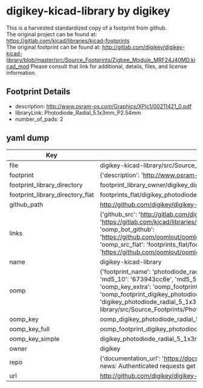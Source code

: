 # digikey-kicad-library by digikey  
This is a harvested standardized copy of a footprint from github.  
The original project can be found at:  
https://gitlab.com/kicad/libraries/kicad-footprints  
The original footprint can be found at:
http://gitlab.com/digikey/digikey-kicad-library/blob/master/src/Source_Footprints/Zigbee_Module_MRF24J40MD.kicad_mod
Please consult that link for additional, details, files, and license information.  
## Footprint Details
* description: http://www.osram-os.com/Graphics/XPic1/00211421_0.pdf  
* libraryLink: Photodiode_Radial_5.1x3mm_P2.54mm  
* number_of_pads: 2  
## yaml dump  
| Key | Value |  
| --- | --- |  
| file | digikey-kicad-library/src/Source_Footprints/Photodiode_Radial_5.1x3mm_P2.54mm.kicad_mod |  
| footprint | {'description': 'http://www.osram-os.com/Graphics/XPic1/00211421_0.pdf', 'libraryLink': 'Photodiode_Radial_5.1x3mm_P2.54mm', 'number_of_pads': 2} |  
| footprint_library_directory | footprint_library_owner/digikey_digikey-kicad-library |  
| footprint_library_directory_flat | footprints_flat/digikey_photodiode_radial_5_1x3mm_p2_54mm_photodiode_radial_5_1x3mm_p2_54mm/working |  
| github_path | http://github.com/digikey/digikey-kicad-library/blob/master/src/Source_Footprints/Photodiode_Radial_5.1x3mm_P2.54mm.kicad_mod |  
| links | {'github_src': 'http://gitlab.com/digikey/digikey-kicad-library/blob/master/src/Source_Footprints/Zigbee_Module_MRF24J40MD.kicad_mod', 'github_src_repo': 'https://gitlab.com/kicad/libraries/kicad-footprints', 'oomp_bot': 'footprints/digikey_photodiode_radial_5_1x3mm_p2_54mm_photodiode_radial_5_1x3mm_p2_54mm/working', 'oomp_bot_github': 'https://github.com/oomlout/oomlout_oomp_footprint_bot/tree/main/footprints/digikey_photodiode_radial_5_1x3mm_p2_54mm_photodiode_radial_5_1x3mm_p2_54mm/working', 'oomp_src_flat': 'footprints_flat/footprints_flat/digikey_photodiode_radial_5_1x3mm_p2_54mm_photodiode_radial_5_1x3mm_p2_54mm/working', 'oomp_src_flat_github': 'https://github.com/oomlout/oomlout_oomp_footprint_src/tree/main/footprints_flat/digikey_photodiode_radial_5_1x3mm_p2_54mm_photodiode_radial_5_1x3mm_p2_54mm/working'} |  
| name | digikey-kicad-library |  
| oomp | {'footprint_name': 'photodiode_radial_5_1x3mm_p2_54mm', 'library_name': 'photodiode_radial_5_1x3mm_p2_54mm_kicad_mod', 'md5': '673943cc6ec01bee72a551783c2a883e', 'md5_10': '673943cc6e', 'md5_5': '67394', 'md5_6': '673943', 'oomp_key': 'oomp_digikey_photodiode_radial_5_1x3mm_p2_54mm_photodiode_radial_5_1x3mm_p2_54mm', 'oomp_key_extra': 'oomp_footprint_digikey_photodiode_radial_5_1x3mm_p2_54mm_photodiode_radial_5_1x3mm_p2_54mm', 'oomp_key_full': 'oomp_footprint_digikey_photodiode_radial_5_1x3mm_p2_54mm_photodiode_radial_5_1x3mm_p2_54mm_673943', 'oomp_key_simple': 'digikey_photodiode_radial_5_1x3mm_p2_54mm_photodiode_radial_5_1x3mm_p2_54mm', 'original_filename': 'digikey-kicad-library/src/Source_Footprints/Photodiode_Radial_5.1x3mm_P2.54mm.kicad_mod', 'owner_name': 'digikey'} |  
| oomp_key | oomp_digikey_photodiode_radial_5_1x3mm_p2_54mm_photodiode_radial_5_1x3mm_p2_54mm |  
| oomp_key_full | oomp_footprint_digikey_photodiode_radial_5_1x3mm_p2_54mm_photodiode_radial_5_1x3mm_p2_54mm |  
| oomp_key_simple | digikey_photodiode_radial_5_1x3mm_p2_54mm_photodiode_radial_5_1x3mm_p2_54mm |  
| owner | digikey |  
| repo | {'documentation_url': 'https://docs.github.com/rest/overview/resources-in-the-rest-api#rate-limiting', 'message': "API rate limit exceeded for 84.66.173.59. (But here's the good news: Authenticated requests get a higher rate limit. Check out the documentation for more details.)"} |  
| url | http://github.com/digikey/digikey-kicad-library |  

